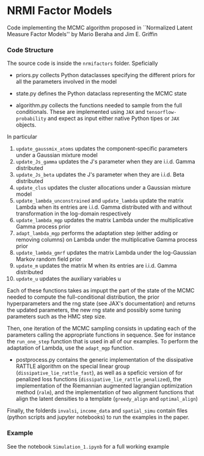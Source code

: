 # NRMI Factor Models

Code implementing the MCMC algorithm proposed in ``Normalized Latent Measure Factor Models'' by Mario Beraha and Jim E. Griffin

### Code Structure

The source code is inside the `nrmifactors` folder. Speficially

- priors.py collects Python dataclasses specifying the different priors for all the parameters involved in the model

- state.py defines the Python dataclass representing the MCMC state

- algorithm.py collects the functions needed to sample from the full conditionals.
These are implemented using `JAX` and `tensorflow-probability` and expect as input either native Python tipes or `JAX` objects.

In particular
1) `update_gaussmix_atoms` updates the component-specific parameters under a Gaussian mixture model
2) `update_Js_gamma` updates the J's parameter when they are i.i.d. Gamma distributed
3) `update_Js_beta` updates the J's parameter when they are i.i.d. Beta distributed
4) `update_clus` updates the cluster allocations under a Gaussian mixture model
5) `update_lambda_unconstrained` and `update_lambda` update the matrix Lambda when its entries are i.i.d. Gamma distributed with and without transformation in the log-domain respectively
6) `update_lambda_mgp` updates the matrix Lambda under the multiplicative Gamma process prior
7) `adapt_lambda_mgp` performs the adaptation step (either adding or removing columns) on Lambda under the multiplicative Gamma process prior
8) `update_lambda_gmrf` updates the matrix Lambda under the log-Gaussian Markov random field prior
9) `update_m` updates the matrix M when its entries are i.i.d. Gamma distributed
10) `update_u` updates the auxiliary variables u

Each of these functions takes as impupt the part of the state of the MCMC needed to compute the full-conditional distribution, the prior hyperparameters and the rng state (see JAX's documentation) and returns the updated parameters, the new
rng state and possibly some tuning parameters such as the HMC step size.

Then, one iteration of the MCMC sampling consists in updating each of the parameters calling the appropriate functions in sequence. See for instance the `run_one_step` function that is used in all of our examples.
To perform the adaptation of Lambda, use the `adapt_mgp` function. 

- postprocess.py contains the generic implementation of the dissipative RATTLE algorithm on the special linear group (`dissipative_lie_rattle_fast`), as well as a speficic version of for penalized loss functions (`dissipative_lie_rattle_penalized`), the implementation of the Riemannian augmented lagrangian optimization method (`ralm`), and the implementation of two alignment functions that align the latent densities to a template (`greedy_align` and `optimal_align`)


Finally, the folderds `invalsi`, `income_data` and `spatial_simu` contain files (python scripts and jupyter notebooks) to run the examples in the paper.

### Example

See the notebook `Simulation_1.ipynb` for a full working example
